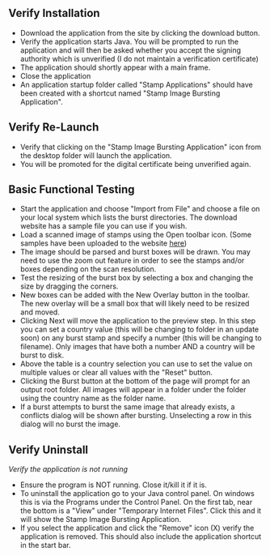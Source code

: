 ## Verify Installation ##

  * Download the application from the site by clicking the download button.
  * Verify the application starts Java.  You will be prompted to run the application and will then be asked whether you accept the signing authority which is unverified (I do not maintain a verification certificate)
  * The application should shortly appear with a main frame.
  * Close the application
  * An application startup folder called "Stamp Applications" should have been created with a shortcut named "Stamp Image Bursting Application".

## Verify Re-Launch ##

  * Verify that clicking on the "Stamp Image Bursting Application" icon from the desktop folder will launch the application.
  * You will be promoted for the digital certificate being unverified again.

## Basic Functional Testing ##

  * Start the application and choose "Import from File" and choose a file on your local system which lists the burst directories.  The download website has a sample file you can use if you wish.
  * Load a scanned image of stamps using the Open toolbar icon.  (Some samples have been uploaded to the website [here](http://code.google.com/p/stamp-imagebursting/downloads/detail?name=sample_images.zip&can=2&q=))
  * The image should be parsed and burst boxes will be drawn.  You may need to use the zoom out feature in order to see the stamps and/or boxes depending on the scan resolution.
  * Test the resizing of the burst box by selecting a box and changing the size by dragging the corners.
  * New boxes can be added with the New Overlay button in the toolbar.  The new overlay will be a small box that will likely need to be resized and moved.
  * Clicking Next will move the application to the preview step.  In this step you can set a country value (this will be changing to folder in an update soon) on any burst stamp and specify a number (this will be changing to filename).  Only images that have both a number AND a country will be burst to disk.
  * Above the table is a country selection you can use to set the value on multiple values or clear all values with the "Reset" button.
  * Clicking the Burst button at the bottom of the page will prompt for an output root folder.  All images will appear in a folder under the folder using the country name as the folder name.
  * If a burst attempts to burst the same image that already exists, a conflicts dialog will be shown after bursting.  Unselecting a row in this dialog will no burst the image.

## Verify Uninstall ##

_Verify the application is not running_

  * Ensure the program is NOT running.  Close it/kill it if it is.
  * To uninstall the application go to your Java control panel.  On windows this is via the Programs under the Control Panel.  On the first tab, near the bottom is a "View" under "Temporary Internet Files".  Click this and it will show the Stamp Image Bursting Application.
  * If you select the application and click the "Remove" icon (X) verify the application is removed.  This should also include the application shortcut in the start bar.
